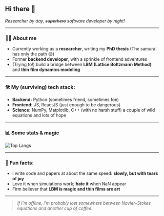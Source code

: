 ## Hi there 👋

<!---![Funny Cat Scientist](https://media.giphy.com/media/v1.Y2lkPTc5MGI3NjExNDV0ZzJ5bHZ1b2U5bnJmM2s0eGRwdWx1dWRyYzdoeXZwdXgxaDdoNiZlcD12MV9naWZzX3NlYXJjaCZjdD1n/VbnUQpnihPSIgIXuZv/giphy.gif)-->

*Researcher by day, ~~superhero~~ software developer by night!*  

---

### 👨‍🔬 About me
- Currently working as a **researcher**, writing my **PhD thesis** (The samurai has only the path 😢)  
- Former **backend developer**, with a sprinkle of frontend adventures  
- (Trying to!) build a bridge between **LBM (Lattice Boltzmann Method)** and **thin film dynamics modeling**  

---

### 🛠 My (surviving) tech stack:
- **Backend:** Python (sometimes friend, sometimes foe)  
- **Frontend:** JS, ReactJS (just enough to be dangerous)  
- **Science:** NumPy, Matplotlib, C++ (with no harsh stuff) a couple of wild equations and lots of hope  

---

### 📊 Some stats & magic
<!---![GitHub Stats](https://github-readme-stats.vercel.app/api?username=ivanwolodin1&show_icons=true&theme=tokyonight)  -->
![Top Langs](https://github-readme-stats.vercel.app/api/top-langs/?username=ivanwolodin1&layout=compact&theme=tokyonight)  

---

### 🎢 Fun facts:
- I write code and papers at about the same speed: **slowly, but with tears of joy**  
- Love it when simulations work; **hate it** when NaN appear  
- Firm believer that **LBM is magic and thin films are art**  

---

> *If I’m offline, I’m probably lost somewhere between Navier–Stokes equations and another cup of coffee.*
